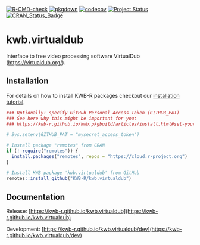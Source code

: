 [![R-CMD-check](https://github.com/KWB-R/kwb.virtualdub/workflows/R-CMD-check/badge.svg)](https://github.com/KWB-R/kwb.virtualdub/actions?query=workflow%3AR-CMD-check)
[![pkgdown](https://github.com/KWB-R/kwb.virtualdub/workflows/pkgdown/badge.svg)](https://github.com/KWB-R/kwb.virtualdub/actions?query=workflow%3Apkgdown)
[![codecov](https://codecov.io/github/KWB-R/kwb.virtualdub/branch/main/graphs/badge.svg)](https://codecov.io/github/KWB-R/kwb.virtualdub)
[![Project Status](https://img.shields.io/badge/lifecycle-experimental-orange.svg)](https://www.tidyverse.org/lifecycle/#experimental)
[![CRAN_Status_Badge](https://www.r-pkg.org/badges/version/kwb.virtualdub)]()

# kwb.virtualdub

Interface to free video processing software VirtualDub (https://virtualdub.org/).

## Installation

For details on how to install KWB-R packages checkout our [installation tutorial](https://kwb-r.github.io/kwb.pkgbuild/articles/install.html).

```r
### Optionally: specify GitHub Personal Access Token (GITHUB_PAT)
### See here why this might be important for you:
### https://kwb-r.github.io/kwb.pkgbuild/articles/install.html#set-your-github_pat

# Sys.setenv(GITHUB_PAT = "mysecret_access_token")

# Install package "remotes" from CRAN
if (! require("remotes")) {
  install.packages("remotes", repos = "https://cloud.r-project.org")
}

# Install KWB package 'kwb.virtualdub' from GitHub
remotes::install_github("KWB-R/kwb.virtualdub")
```

## Documentation

Release: [https://kwb-r.github.io/kwb.virtualdub](https://kwb-r.github.io/kwb.virtualdub)

Development: [https://kwb-r.github.io/kwb.virtualdub/dev](https://kwb-r.github.io/kwb.virtualdub/dev)
